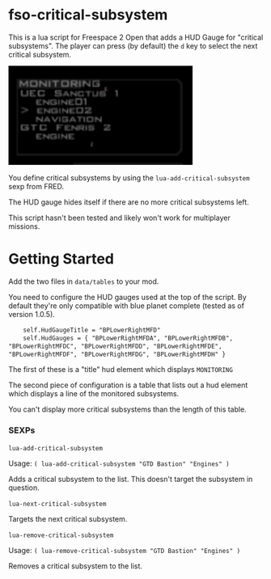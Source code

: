 # fso-critical-subsystem

This is a lua script for Freespace 2 Open that adds a HUD Gauge for "critical subsystems".
The player can press (by default) the `d` key to select the next critical subsystem.

![hud display](/screenshot.png)

You define critical subsystems by using the `lua-add-critical-subsystem` sexp from FRED.

The HUD gauge hides itself if there are no more critical subsystems left.

This script hasn't been tested and likely won't work for multiplayer missions.

# Getting Started

Add the two files in `data/tables` to your mod.

You need to configure the HUD gauges used at the top of the script.
By default they're only compatible with blue planet complete (tested as of version 1.0.5).

```
    self.HudGaugeTitle = "BPLowerRightMFD"
    self.HudGauges = { "BPLowerRightMFDA", "BPLowerRightMFDB", "BPLowerRightMFDC", "BPLowerRightMFDD", "BPLowerRightMFDE", "BPLowerRightMFDF", "BPLowerRightMFDG", "BPLowerRightMFDH" }
```

The first of these is a "title" hud element which displays `MONITORING`

The second piece of configuration is a table that lists out a hud element which displays a line of the monitored subsystems.

You can't display more critical subsystems than the length of this table.

### SEXPs

`lua-add-critical-subsystem`

Usage: `( lua-add-critical-subsystem "GTD Bastion" "Engines" )`

Adds a critical subsystem to the list.
This doesn't target the subsystem in question.

`lua-next-critical-subsystem`

Targets the next critical subsystem.

`lua-remove-critical-subsystem`

Usage: `( lua-remove-critical-subsystem "GTD Bastion" "Engines" )`

Removes a critical subsystem to the list.
